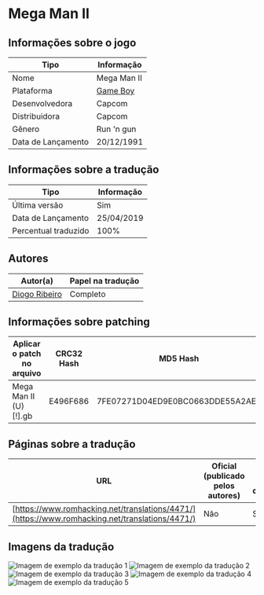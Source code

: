 # Mega Man II

## Informações sobre o jogo

| Tipo | Informação |
| ----------- | ----------- |
| Nome | Mega Man II |
| Plataforma | [Game Boy](../) |
| Desenvolvedora | Capcom |
| Distribuidora | Capcom |
| Gênero | Run 'n gun |
| Data de Lançamento | 20/12/1991 |

## Informações sobre a tradução

| Tipo | Informação |
| ----------- | ----------- |
| Última versão | Sim |
| Data de Lançamento | 25/04/2019 |
| Percentual traduzido | 100% |

## Autores

| Autor(a) | Papel na tradução |
| ----------- | ----------- |
| [Diogo Ribeiro](../../../autores/diogo-ribeiro/) | Completo |

## Informações sobre patching

| Aplicar o patch no arquivo | CRC32 Hash | MD5 Hash |
| ----------- | ----------- | ----------- |
| Mega Man II \(U\) \[\!\]\.gb | E496F686 | 7FE07271D04ED9E0BC0663DDE55A2AE4 |

## Páginas sobre a tradução

| URL | Oficial (publicado pelos autores) | Possuí link de download |
| ----------- | ----------- | ----------- |
| [https://www.romhacking.net/translations/4471/](https://www.romhacking.net/translations/4471/) | Não | Sim |

## Imagens da tradução

![Imagem de exemplo da tradução 1](1.png)
![Imagem de exemplo da tradução 2](2.png)
![Imagem de exemplo da tradução 3](3.png)
![Imagem de exemplo da tradução 4](4.png)
![Imagem de exemplo da tradução 5](5.png)